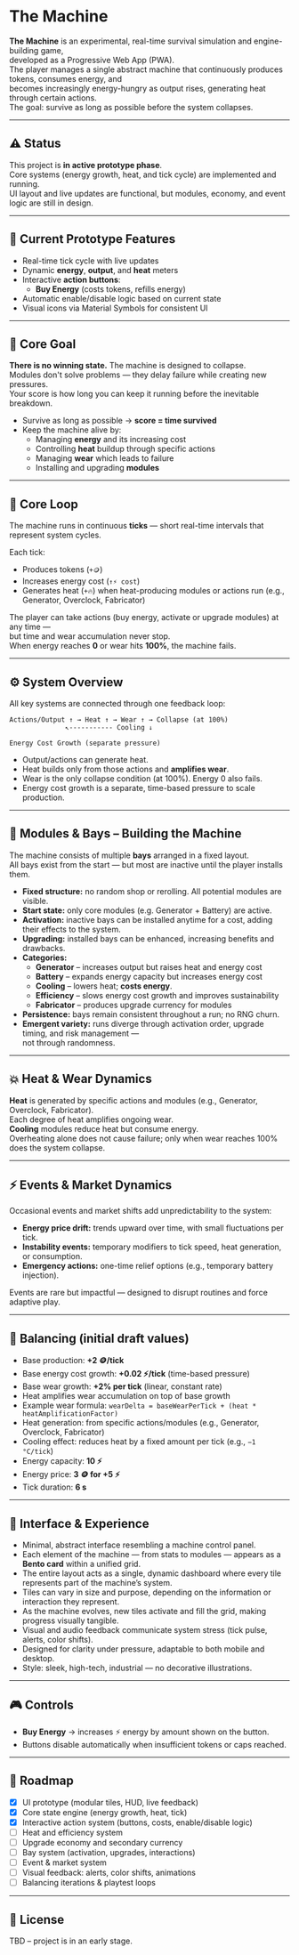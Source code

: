 # The Machine

**The Machine** is an experimental, real-time survival simulation and engine-building game,\
developed as a Progressive Web App (PWA).\
The player manages a single abstract machine that continuously produces tokens, consumes energy,
and\
becomes increasingly energy-hungry as output rises, generating heat through certain actions.\
The goal: survive as long as possible before the system collapses.

---

## ⚠️ Status

This project is **in active prototype phase**.\
Core systems (energy growth, heat, and tick cycle) are implemented and running.\
UI layout and live updates are functional, but modules, economy, and event logic are still in
design.

---

## 🧰 Current Prototype Features

- Real-time tick cycle with live updates
- Dynamic **energy**, **output**, and **heat** meters
- Interactive **action buttons**:
  - **Buy Energy** (costs tokens, refills energy)
- Automatic enable/disable logic based on current state
- Visual icons via Material Symbols for consistent UI

---

## 🎯 Core Goal

**There is no winning state.** The machine is designed to collapse.  
Modules don't solve problems — they delay failure while creating new pressures.  
Your score is how long you can keep it running before the inevitable breakdown.

- Survive as long as possible → **score = time survived**
- Keep the machine alive by:
  - Managing **energy** and its increasing cost
  - Controlling **heat** buildup through specific actions
  - Managing **wear** which leads to failure
  - Installing and upgrading **modules**

---

## 🔁 Core Loop

The machine runs in continuous **ticks** — short real-time intervals that represent system cycles.

Each tick:

- Produces tokens (`+🪙`)
- Increases energy cost (`↑⚡ cost`)
- Generates heat (`+🔥`) when heat-producing modules or actions run (e.g., Generator, Overclock,
  Fabricator)

The player can take actions (buy energy, activate or upgrade modules) at any time —\
but time and wear accumulation never stop.\
When energy reaches **0** or wear hits **100%**, the machine fails.

---

## ⚙️ System Overview

All key systems are connected through one feedback loop:

```
Actions/Output ↑ → Heat ↑ → Wear ↑ → Collapse (at 100%)
              ↖----------- Cooling ↓

Energy Cost Growth (separate pressure)
```

- Output/actions can generate heat.
- Heat builds only from those actions and **amplifies wear**.
- Wear is the only collapse condition (at 100%). Energy 0 also fails.
- Energy cost growth is a separate, time-based pressure to scale production.

---

## 🔩 Modules & Bays – Building the Machine

The machine consists of multiple **bays** arranged in a fixed layout.\
All bays exist from the start — but most are inactive until the player installs them.

- **Fixed structure:** no random shop or rerolling. All potential modules are visible.
- **Start state:** only core modules (e.g. Generator + Battery) are active.
- **Activation:** inactive bays can be installed anytime for a cost, adding their effects to the
  system.
- **Upgrading:** installed bays can be enhanced, increasing benefits and drawbacks.
- **Categories:**
  - **Generator** – increases output but raises heat and energy cost
  - **Battery** – expands energy capacity but increases energy cost
  - **Cooling** – lowers heat; **costs energy**.
  - **Efficiency** – slows energy cost growth and improves sustainability
  - **Fabricator** – produces upgrade currency for modules
- **Persistence:** bays remain consistent throughout a run; no RNG churn.
- **Emergent variety:** runs diverge through activation order, upgrade timing, and risk management
  —\
  not through randomness.

---

## 💥 Heat & Wear Dynamics

**Heat** is generated by specific actions and modules (e.g., Generator, Overclock, Fabricator).\
Each degree of heat amplifies ongoing wear.\
**Cooling** modules reduce heat but consume energy.\
Overheating alone does not cause failure; only when wear reaches 100% does the system collapse.

---

## ⚡ Events & Market Dynamics

Occasional events and market shifts add unpredictability to the system:

- **Energy price drift:** trends upward over time, with small fluctuations per tick.
- **Instability events:** temporary modifiers to tick speed, heat generation, or consumption.
- **Emergency actions:** one-time relief options (e.g., temporary battery injection).

Events are rare but impactful — designed to disrupt routines and force adaptive play.

---

## 🧮 Balancing (initial draft values)

- Base production: **+2 🪙/tick**
- Base energy cost growth: **+0.02 ⚡/tick** (time-based pressure)
- Base wear growth: **+2% per tick** (linear, constant rate)
- Heat amplifies wear accumulation on top of base growth
- Example wear formula: `wearDelta = baseWearPerTick + (heat * heatAmplificationFactor)`
- Heat generation: from specific actions/modules (e.g., Generator, Overclock, Fabricator)
- Cooling effect: reduces heat by a fixed amount per tick (e.g., `−1 °C/tick`)
- Energy capacity: **10 ⚡**
- Energy price: **3 🪙 for +5 ⚡**
- Tick duration: **6 s**

---

## 🎨 Interface & Experience

- Minimal, abstract interface resembling a machine control panel.
- Each element of the machine — from stats to modules — appears as a **Bento card** within a unified
  grid.
- The entire layout acts as a single, dynamic dashboard where every tile represents part of the
  machine’s system.
- Tiles can vary in size and purpose, depending on the information or interaction they represent.
- As the machine evolves, new tiles activate and fill the grid, making progress visually tangible.
- Visual and audio feedback communicate system stress (tick pulse, alerts, color shifts).
- Designed for clarity under pressure, adaptable to both mobile and desktop.
- Style: sleek, high-tech, industrial — no decorative illustrations.

---

## 🎮 Controls

- **Buy Energy** → increases ⚡ energy by amount shown on the button.
- Buttons disable automatically when insufficient tokens or caps reached.

---

## 📌 Roadmap

- [x] UI prototype (modular tiles, HUD, live feedback)
- [x] Core state engine (energy growth, heat, tick)
- [x] Interactive action system (buttons, costs, enable/disable logic)
- [ ] Heat and efficiency system
- [ ] Upgrade economy and secondary currency
- [ ] Bay system (activation, upgrades, interactions)
- [ ] Event & market system
- [ ] Visual feedback: alerts, color shifts, animations
- [ ] Balancing iterations & playtest loops

---

## 📖 License

TBD – project is in an early stage.
